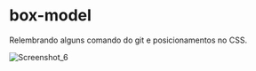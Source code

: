 # box-model
Relembrando alguns comando do git e posicionamentos no CSS. 

![Screenshot_6](https://user-images.githubusercontent.com/12676148/75510873-1728bb80-59cb-11ea-9aa7-4fb41fd5a332.jpg)
